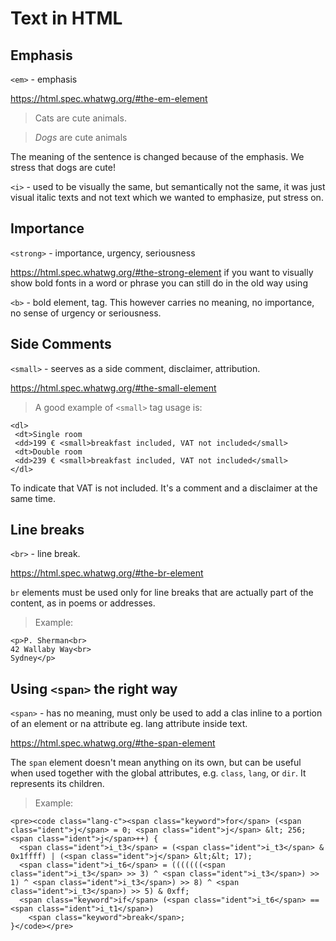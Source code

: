 # Text in HTML

## Emphasis

```<em>``` - emphasis

<https://html.spec.whatwg.org/#the-em-element>

>Cats are cute animals.

>_Dogs_ are cute animals

The meaning of the sentence is changed because of the emphasis. We stress that dogs are cute!

```<i>``` - used to be visually the same, but semantically not the same, it was just visual italic texts and not text which we wanted to emphasize, put stress on.

## Importance

```<strong>``` - importance, urgency, seriousness

<https://html.spec.whatwg.org/#the-strong-element>
if you want to visually show bold fonts in a word or phrase you can still do in the old way using

```<b>``` - bold element, tag. This however carries no meaning, no importance, no sense of urgency or seriousness.

## Side Comments

```<small>``` - seerves as a side comment, disclaimer, attribution.

<https://html.spec.whatwg.org/#the-small-element>

>A good example of ```<small>``` tag usage is:

```
<dl>
 <dt>Single room
 <dd>199 € <small>breakfast included, VAT not included</small>
 <dt>Double room
 <dd>239 € <small>breakfast included, VAT not included</small>
</dl>
```
To indicate that VAT is not included. It's a comment and a disclaimer at the same time.

## Line breaks

```<br>``` - line break.

<https://html.spec.whatwg.org/#the-br-element>

```br``` elements must be used only for line breaks that are actually part of the content, as in poems or addresses.

>Example:

```
<p>P. Sherman<br>
42 Wallaby Way<br>
Sydney</p>
```
## Using ```<span>``` the right way

```<span>``` - has no meaning, must only be used to add a clas inline to a portion of an element or na attribute eg. lang attribute inside text.

<https://html.spec.whatwg.org/#the-span-element>

The ```span``` element doesn't mean anything on its own, but can be useful when used together with the global attributes, e.g. ```class```, ```lang```, or ```dir```. It represents its children.

> Example:

```
<pre><code class="lang-c"><span class="keyword">for</span> (<span class="ident">j</span> = 0; <span class="ident">j</span> &lt; 256; <span class="ident">j</span>++) {
  <span class="ident">i_t3</span> = (<span class="ident">i_t3</span> & 0x1ffff) | (<span class="ident">j</span> &lt;&lt; 17);
  <span class="ident">i_t6</span> = (((((((<span class="ident">i_t3</span> >> 3) ^ <span class="ident">i_t3</span>) >> 1) ^ <span class="ident">i_t3</span>) >> 8) ^ <span class="ident">i_t3</span>) >> 5) & 0xff;
  <span class="keyword">if</span> (<span class="ident">i_t6</span> == <span class="ident">i_t1</span>)
    <span class="keyword">break</span>;
}</code></pre>
```
